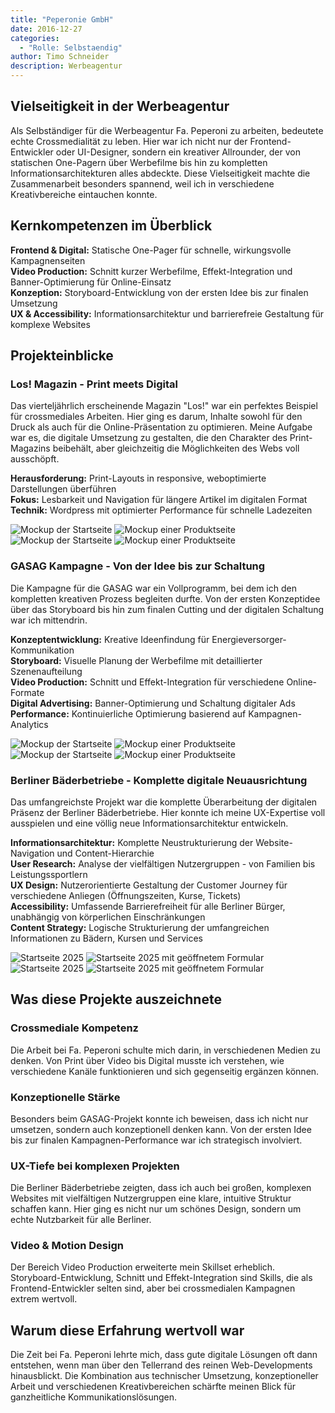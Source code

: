 ```yaml
---
title: "Peperonie GmbH"
date: 2016-12-27
categories: 
  - "Rolle: Selbstaendig"
author: Timo Schneider
description: Werbeagentur
---
```


## Vielseitigkeit in der Werbeagentur

Als Selbständiger für die Werbeagentur Fa. Peperoni zu arbeiten, bedeutete echte Crossmedialität zu leben. Hier war ich nicht nur der Frontend-Entwickler oder UI-Designer, sondern ein kreativer Allrounder, der von statischen One-Pagern über Werbefilme bis hin zu kompletten Informationsarchitekturen alles abdeckte. Diese Vielseitigkeit machte die Zusammenarbeit besonders spannend, weil ich in verschiedene Kreativbereiche eintauchen konnte.

## Kernkompetenzen im Überblick

**Frontend & Digital:** Statische One-Pager für schnelle, wirkungsvolle Kampagnenseiten  
**Video Production:** Schnitt kurzer Werbefilme, Effekt-Integration und Banner-Optimierung für Online-Einsatz  
**Konzeption:** Storyboard-Entwicklung von der ersten Idee bis zur finalen Umsetzung  
**UX & Accessibility:** Informationsarchitektur und barrierefreie Gestaltung für komplexe Websites

## Projekteinblicke

### Los! Magazin - Print meets Digital

Das vierteljährlich erscheinende Magazin "Los!" war ein perfektes Beispiel für crossmediales Arbeiten. Hier ging es darum, Inhalte sowohl für den Druck als auch für die Online-Präsentation zu optimieren. Meine Aufgabe war es, die digitale Umsetzung zu gestalten, die den Charakter des Print-Magazins beibehält, aber gleichzeitig die Möglichkeiten des Webs voll ausschöpft.

**Herausforderung:** Print-Layouts in responsive, weboptimierte Darstellungen überführen  
**Fokus:** Lesbarkeit und Navigation für längere Artikel im digitalen Format  
**Technik:** Wordpress mit optimierter Performance für schnelle Ladezeiten

<div class="grid grid-cols-1 gap-4 md:grid-cols-2">
  <Image
    src="/projects/peperoni/images/los_01.jpg"
    alt="Mockup der Startseite"
    width={1473}
    height={2560}
    class="w-[491px] w-full rounded-lg object-cover"
  />
  <Image
    src="/projects/peperoni/images/los_02.jpg"
    alt="Mockup einer Produktseite"
    width={1473}
    height={2560}
    class="w-[491px] w-full rounded-lg object-cover"
  />
  <Image
    src="/projects/peperoni/images/los_03.jpg"
    alt="Mockup der Startseite"
    width={1473}
    height={2560}
    class="w-[491px] w-full rounded-lg object-cover"
  />
  <Image
    src="/projects/peperoni/images/los_04.jpg"
    alt="Mockup einer Produktseite"
    width={1473}
    height={2560}
    class="w-[491px] w-full rounded-lg object-cover"
  />
</div>

### GASAG Kampagne - Von der Idee bis zur Schaltung

Die Kampagne für die GASAG war ein Vollprogramm, bei dem ich den kompletten kreativen Prozess begleiten durfte. Von der ersten Konzeptidee über das Storyboard bis hin zum finalen Cutting und der digitalen Schaltung war ich mittendrin.

**Konzeptentwicklung:** Kreative Ideenfindung für Energieversorger-Kommunikation  
**Storyboard:** Visuelle Planung der Werbefilme mit detaillierter Szenenaufteilung  
**Video Production:** Schnitt und Effekt-Integration für verschiedene Online-Formate  
**Digital Advertising:** Banner-Optimierung und Schaltung digitaler Ads  
**Performance:** Kontinuierliche Optimierung basierend auf Kampagnen-Analytics

<div class="grid grid-cols-1 gap-4 md:grid-cols-2">
  <Image
    src="/projects/peperoni/images/gasag_01.jpg"
    alt="Mockup der Startseite"
    width={1473}
    height={2560}
    class="w-[491px] w-full rounded-lg object-cover"
  />
  <Image
    src="/projects/peperoni/images/gasag_02.jpg"
    alt="Mockup einer Produktseite"
    width={1473}
    height={2560}
    class="w-[491px] w-full rounded-lg object-cover"
  />
  <Image
    src="/projects/peperoni/images/gasag_03.jpg"
    alt="Mockup der Startseite"
    width={1473}
    height={2560}
    class="w-[491px] w-full rounded-lg object-cover"
  />
  <Image
    src="/projects/peperoni/images/gasag_04.jpg"
    alt="Mockup einer Produktseite"
    width={1473}
    height={2560}
    class="w-[491px] w-full rounded-lg object-cover"
  />
</div>

### Berliner Bäderbetriebe - Komplette digitale Neuausrichtung

Das umfangreichste Projekt war die komplette Überarbeitung der digitalen Präsenz der Berliner Bäderbetriebe. Hier konnte ich meine UX-Expertise voll ausspielen und eine völlig neue Informationsarchitektur entwickeln.

**Informationsarchitektur:** Komplette Neustrukturierung der Website-Navigation und Content-Hierarchie  
**User Research:** Analyse der vielfältigen Nutzergruppen - von Familien bis Leistungssportlern  
**UX Design:** Nutzerorientierte Gestaltung der Customer Journey für verschiedene Anliegen (Öffnungszeiten, Kurse, Tickets)  
**Accessibility:** Umfassende Barrierefreiheit für alle Berliner Bürger, unabhängig von körperlichen Einschränkungen  
**Content Strategy:** Logische Strukturierung der umfangreichen Informationen zu Bädern, Kursen und Services

<div class="grid grid-cols-1 gap-4 md:grid-cols-2">
  <Image
    src="/projects/peperoni/images/bbb_02.jpg"
    alt="Startseite 2025"
    width={1473}
    height={2560}
    class="w-[491px] w-full rounded-lg object-cover"
  />
  <Image
    src="/projects/peperoni/images/bbb_01.jpg"
    alt="Startseite 2025 mit geöffnetem Formular"
    width={1473}
    height={2560}
    class="w-[491px] w-full rounded-lg object-cover"
  />
  <Image
    src="/projects/peperoni/images/bbb_03.jpg"
    alt="Startseite 2025"
    width={1473}
    height={2560}
    class="w-[491px] w-full rounded-lg object-cover"
  />
  <Image
    src="/projects/peperoni/images/bbb_04.jpg"
    alt="Startseite 2025 mit geöffnetem Formular"
    width={1473}
    height={2560}
    class="w-[491px] w-full rounded-lg object-cover"
  />  
</div>

## Was diese Projekte auszeichnete

### Crossmediale Kompetenz
Die Arbeit bei Fa. Peperoni schulte mich darin, in verschiedenen Medien zu denken. Von Print über Video bis Digital musste ich verstehen, wie verschiedene Kanäle funktionieren und sich gegenseitig ergänzen können.

### Konzeptionelle Stärke
Besonders beim GASAG-Projekt konnte ich beweisen, dass ich nicht nur umsetzen, sondern auch konzeptionell denken kann. Von der ersten Idee bis zur finalen Kampagnen-Performance war ich strategisch involviert.

### UX-Tiefe bei komplexen Projekten
Die Berliner Bäderbetriebe zeigten, dass ich auch bei großen, komplexen Websites mit vielfältigen Nutzergruppen eine klare, intuitive Struktur schaffen kann. Hier ging es nicht nur um schönes Design, sondern um echte Nutzbarkeit für alle Berliner.

### Video & Motion Design
Der Bereich Video Production erweiterte mein Skillset erheblich. Storyboard-Entwicklung, Schnitt und Effekt-Integration sind Skills, die als Frontend-Entwickler selten sind, aber bei crossmedialen Kampagnen extrem wertvoll.

## Warum diese Erfahrung wertvoll war

Die Zeit bei Fa. Peperoni lehrte mich, dass gute digitale Lösungen oft dann entstehen, wenn man über den Tellerrand des reinen Web-Developments hinausblickt. Die Kombination aus technischer Umsetzung, konzeptioneller Arbeit und verschiedenen Kreativbereichen schärfte meinen Blick für ganzheitliche Kommunikationslösungen.
